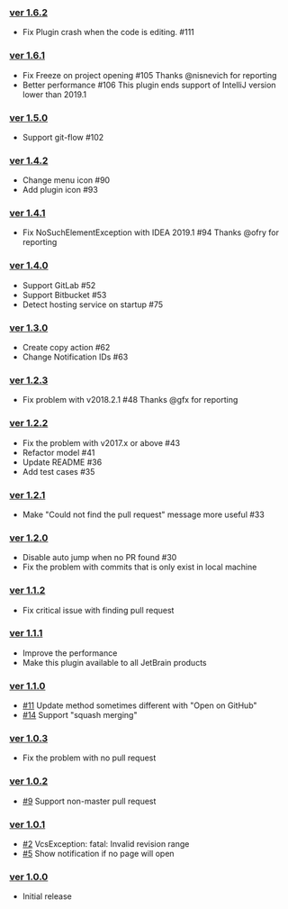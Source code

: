 ### [ver 1.6.2](https://github.com/shiraji/find-pull-request/releases/tag/release-1.6.2)

* Fix Plugin crash when the code is editing. #111

### [ver 1.6.1](https://github.com/shiraji/find-pull-request/releases/tag/release-1.6.1)

* Fix Freeze on project opening #105 Thanks @nisnevich for reporting
* Better performance #106 This plugin ends support of IntelliJ version lower than 2019.1 

### [ver 1.5.0](https://github.com/shiraji/find-pull-request/releases/tag/release-1.5.0)

* Support git-flow #102

### [ver 1.4.2](https://github.com/shiraji/find-pull-request/releases/tag/1.4.2)

* Change menu icon #90
* Add plugin icon #93

### [ver 1.4.1](https://github.com/shiraji/find-pull-request/releases/tag/1.4.1)

* Fix NoSuchElementException with IDEA 2019.1 #94 Thanks @ofry for reporting

### [ver 1.4.0](https://github.com/shiraji/find-pull-request/releases/tag/1.4.0)

* Support GitLab #52
* Support Bitbucket #53
* Detect hosting service on startup #75

### [ver 1.3.0](https://github.com/shiraji/find-pull-request/releases/tag/1.3.0)

* Create copy action #62
* Change Notification IDs #63

### [ver 1.2.3](https://github.com/shiraji/find-pull-request/releases/tag/1.2.3)

* Fix problem with v2018.2.1 #48 Thanks @gfx for reporting

### [ver 1.2.2](https://github.com/shiraji/find-pull-request/releases/tag/1.2.2)

* Fix the problem with v2017.x or above #43
* Refactor model #41
* Update README #36
* Add test cases #35

### [ver 1.2.1](https://github.com/shiraji/find-pull-request/releases/tag/1.2.1)

* Make "Could not find the pull request" message more useful #33

### [ver 1.2.0](https://github.com/shiraji/find-pull-request/releases/tag/1.2.0)

* Disable auto jump when no PR found #30
* Fix the problem with commits that is only exist in local machine

### [ver 1.1.2](https://github.com/shiraji/find-pull-request/releases/tag/v1.1.2)

* Fix critical issue with finding pull request

### [ver 1.1.1](https://github.com/shiraji/find-pull-request/releases/tag/v1.1.1)

* Improve the performance
* Make this plugin available to all JetBrain products

### [ver 1.1.0](https://github.com/shiraji/find-pull-request/releases/tag/v1.1.0)

* [#11](https://github.com/shiraji/find-pull-request/issues/11) Update method sometimes different with "Open on GitHub"
* [#14](https://github.com/shiraji/find-pull-request/issues/14) Support "squash merging"

### [ver 1.0.3](https://github.com/shiraji/find-pull-request/releases/tag/v1.0.3)

* Fix the problem with no pull request

### [ver 1.0.2](https://github.com/shiraji/find-pull-request/releases/tag/v1.0.2)

* [#9](https://github.com/shiraji/find-pull-request/issues/9) Support non-master pull request

### [ver 1.0.1](https://github.com/shiraji/find-pull-request/releases/tag/v1.0.1)

* [#2](https://github.com/shiraji/find-pull-request/issues/2) VcsException: fatal: Invalid revision range
* [#5](https://github.com/shiraji/find-pull-request/issues/5) Show notification if no page will open

### [ver 1.0.0](https://github.com/shiraji/find-pull-request/releases/tag/v1.0.0)

* Initial release

